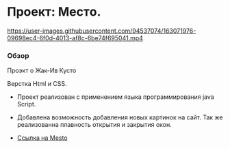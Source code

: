 # Проект: Местo.




https://user-images.githubusercontent.com/94537074/163071976-09698ec4-6f0d-4013-af8c-6be74f695041.mp4





### Обзор

Проэкт о Жак-Ив Кусто

Верстка Html и CSS.
* Проект реализован с применением языка программирования java Script.
* Добавлена возможность добавления новых картинок на сайт. Так же реализованна плавность открытия и закрытия окон.

* [Ссылка на Mesto](https://sergeypervushin357.github.io/mesto/index.html)









